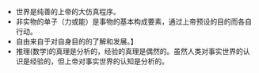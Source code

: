 - 世界是纯善的上帝的大仿真程序。
- 非实物的单子（力或能）是事物的基本构成要素，通过上帝预设的目的而各自行动。
- 自由来自于对自身目的的了解和发展。】
- 推理(数学)的真理是分析的，经验的真理是偶然的。虽然人类对事实世界的认识是经验的，但上帝对事实世界的认知是分析的。